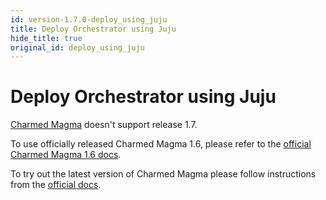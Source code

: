 ```yaml
---
id: version-1.7.0-deploy_using_juju
title: Deploy Orchestrator using Juju
hide_title: true
original_id: deploy_using_juju
---
```


# Deploy Orchestrator using Juju

[Charmed Magma](https://canonical.github.io/charmed-magma/) doesn't
support release 1.7.

To use officially released Charmed Magma 1.6, please refer to the
[official Charmed Magma 1.6 docs](https://canonical.github.io/charmed-magma/1.6/).

To try out the latest version of Charmed Magma please follow instructions
from the [official docs](https://canonical.github.io/charmed-magma/main/).
